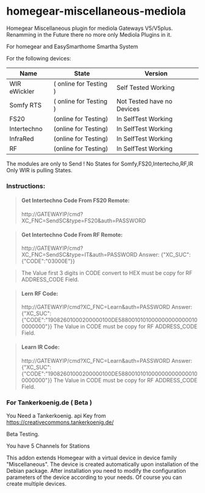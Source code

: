 # homegear-miscellaneous-mediola
Homegear Miscellaneous plugin for mediola Gateways V5/V5plus.
Renamming in the Future there no more only Mediola Plugins in it.

For homegear and EasySmarthome Smartha System

For the following devices:


Name | State | Version
------------ | ------------- | ------------- 
WIR eWickler | ( online for Testing ) | Self Tested Working
Somfy RTS | ( online for Testing ) | Not Tested have no Devices
FS20 | (online for Testing) |	In SelfTest Working
Intertechno | (online for Testing) | In SelfTest Working
InfraRed | (online for Testing) |	In SelfTest Working
RF | (online for Testing) |	In SelfTest Working

The modules are only to Send !
No States for Somfy,FS20,Intertecho,RF,IR
Only WIR is pulling States.


### Instructions:

> #### Get Intertechno Code From FS20 Remote:
>http://GATEWAYIP/cmd?XC_FNC=SendSC&type=FS20&auth=PASSWORD



> #### Get Intertechno Code From RF Remote:
>http://GATEWAYIP/cmd?XC_FNC=SendSC&type=IT&auth=PASSWORD
>Answer:
>{"XC_SUC": {"CODE":"03000E"}}

>The Value first 3 digits in CODE convert to HEX must be copy for RF ADDRESS_CODE Field.



> #### Lern RF Code:
>http://GATEWAYIP/cmd?XC_FNC=Learn&auth=PASSWORD
>Answer:
>{"XC_SUC": {"CODE":"19082601000200000100DE58800101010000000000000100000000"}}
>The Value in CODE must be copy for RF ADDRESS_CODE Field.

> #### Learn IR Code:
>http://GATEWAYIP/cmd?XC_FNC=Learn&auth=PASSWORD
>Answer:
>{"XC_SUC": {"CODE":"19082601000200000100DE58800101010000000000000100000000"}}
>The Value in CODE must be copy for RF ADDRESS_CODE Field.


### For Tankerkoenig.de ( Beta )
You Need a Tankerkoenig. api Key from https://creativecommons.tankerkoenig.de/

Beta Testing.

You have 5 Channels for Stations


This addon extends Homegear with a virtual device in device family "Miscellaneous". The device is created automatically upon installation of the Debian package. After installation you need to modify the configuration parameters of the device according to your needs. Of course you can create multiple devices.

